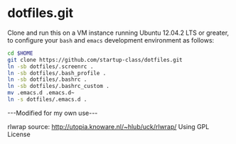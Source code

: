 dotfiles.git
============
Clone and run this on a VM instance running Ubuntu 12.04.2 LTS or greater, to
configure your `bash` and `emacs` development environment as follows:

```sh
cd $HOME
git clone https://github.com/startup-class/dotfiles.git
ln -sb dotfiles/.screenrc .
ln -sb dotfiles/.bash_profile .
ln -sb dotfiles/.bashrc .
ln -sb dotfiles/.bashrc_custom .
mv .emacs.d .emacs.d~
ln -s dotfiles/.emacs.d .
```

---Modified for my own use---

rlwrap source: http://utopia.knoware.nl/~hlub/uck/rlwrap/
Using GPL License
